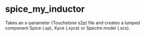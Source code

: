 # spice_my_inductor
Takes an s-parameter (Touchstone s2p) file and creates a lumped component Spice (.sp), Xyce (.xyce) or Spectre model (.scs).
